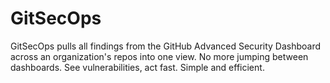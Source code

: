 # GitSecOps

GitSecOps pulls all findings from the GitHub Advanced Security Dashboard across an organization's repos into one view. No more jumping between dashboards. See vulnerabilities, act fast. Simple and efficient.
